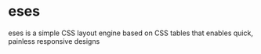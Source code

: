 eses
===

eses is a simple CSS layout engine based on CSS tables that enables quick, painless responsive designs
